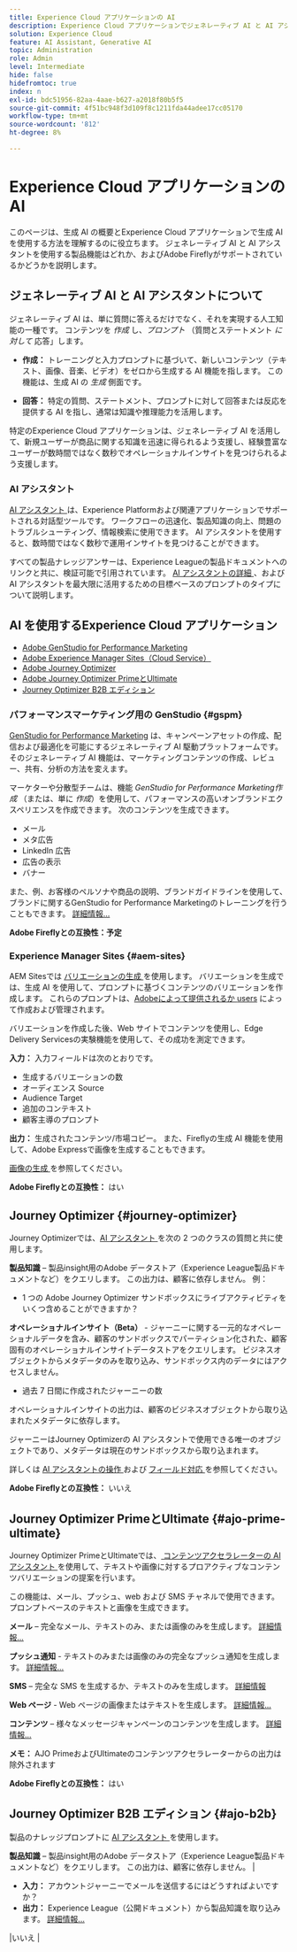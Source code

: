 ```yaml
---
title: Experience Cloud アプリケーションの AI
description: Experience Cloud アプリケーションでジェネレーティブ AI と AI アシスタントがどのように使用されるかを説明します。
solution: Experience Cloud
feature: AI Assistant, Generative AI
topic: Administration
role: Admin
level: Intermediate
hide: false
hidefromtoc: true
index: n
exl-id: bdc51956-82aa-4aae-b627-a2018f80b5f5
source-git-commit: 4f51bc948f3d109f8c1211fda44adee17cc05170
workflow-type: tm+mt
source-wordcount: '812'
ht-degree: 8%

---
```


# Experience Cloud アプリケーションの AI

このページは、生成 AI の概要とExperience Cloud アプリケーションで生成 AI を使用する方法を理解するのに役立ちます。 ジェネレーティブ AI と AI アシスタントを使用する製品機能はどれか、およびAdobe Fireflyがサポートされているかどうかを説明します。

## ジェネレーティブ AI と AI アシスタントについて

ジェネレーティブ AI は、単に質問に答えるだけでなく、それを実現する人工知能の一種です。 コンテンツを _作成_ し、_プロンプト_ （質問とステートメント _に対して_ 応答」します。

* **作成：** トレーニングと入力プロンプトに基づいて、新しいコンテンツ（テキスト、画像、音楽、ビデオ）をゼロから生成する AI 機能を指します。 この機能は、生成 AI の _生成_ 側面です。

* **回答：** 特定の質問、ステートメント、プロンプトに対して回答または反応を提供する AI を指し、通常は知識や推理能力を活用します。

特定のExperience Cloud アプリケーションは、ジェネレーティブ AI を活用して、新規ユーザーが商品に関する知識を迅速に得られるよう支援し、経験豊富なユーザーが数時間ではなく数秒でオペレーショナルインサイトを見つけられるよう支援します。

### AI アシスタント

[AI アシスタント ](https://experienceleague.adobe.com/en/docs/experience-platform/ai-assistant/landing) は、Experience Platformおよび関連アプリケーションでサポートされる対話型ツールです。 ワークフローの迅速化、製品知識の向上、問題のトラブルシューティング、情報検索に使用できます。 AI アシスタントを使用すると、数時間ではなく数秒で運用インサイトを見つけることができます。

すべての製品ナレッジアンサーは、Experience Leagueの製品ドキュメントへのリンクと共に、検証可能で引用されています。 [AI アシスタントの詳細 ](https://experienceleague.adobe.com/ja/docs/experience-platform/ai-assistant/home)、および AI アシスタントを最大限に活用するための目標ベースのプロンプトのタイプについて説明します。

## AI を使用するExperience Cloud アプリケーション

* [Adobe GenStudio for Performance Marketing](#gspm)
* [Adobe Experience Manager Sites（Cloud Service）](#aem-sites)
* [Adobe Journey Optimizer](#journey-optimizer)
* [Adobe Journey Optimizer PrimeとUltimate](#ajo-prime-ultimate)
* [Journey Optimizer B2B エディション](#ajo-b2b)

### パフォーマンスマーケティング用の GenStudio {#gspm}

[GenStudio for Performance Marketing](https://experienceleague.adobe.com/ja/docs/genstudio-for-performance-marketing/user-guide/home) は、キャンペーンアセットの作成、配信および最適化を可能にするジェネレーティブ AI 駆動プラットフォームです。 そのジェネレーティブ AI 機能は、マーケティングコンテンツの作成、レビュー、共有、分析の方法を変えます。

マーケターや分散型チームは、機能 _GenStudio for Performance Marketing作成_ （または、単に _作成_）を使用して、パフォーマンスの高いオンブランドエクスペリエンスを作成できます。 次のコンテンツを生成できます。

* メール
* メタ広告
* LinkedIn 広告
* 広告の表示
* バナー

また、例、お客様のペルソナや商品の説明、ブランドガイドラインを使用して、ブランドに関するGenStudio for Performance Marketingのトレーニングを行うこともできます。 [詳細情報...](https://experienceleague.adobe.com/en/docs/genstudio-for-performance-marketing/user-guide/create/overview)

**Adobe Fireflyとの互換性：予定**

### Experience Manager Sites {#aem-sites}

AEM Sitesでは [ バリエーションの生成 ](https://experienceleague.adobe.com/en/docs/experience-manager-cloud-service/content/generative-ai/generate-variations) を使用します。 バリエーションを生成では、生成 AI を使用して、プロンプトに基づくコンテンツのバリエーションを作成します。 これらのプロンプトは、[Adobeによって提供されるか ](https://experienceleague.adobe.com/en/docs/experience-manager-cloud-service/content/generative-ai/generate-variations#get-started)[users](https://experienceleague.adobe.com/en/docs/experience-manager-cloud-service/content/generative-ai/generate-variations#create-prompt) によって作成および管理されます。

バリエーションを作成した後、Web サイトでコンテンツを使用し、Edge Delivery Servicesの実験機能を使用して、その成功を測定できます。

**入力：** 入力フィールドは次のとおりです。

* 生成するバリエーションの数
* オーディエンス Source
* Audience Target
* 追加のコンテキスト
* 顧客主導のプロンプト

**出力：** 生成されたコンテンツ/市場コピー。 また、Fireflyの生成 AI 機能を使用して、Adobe Expressで画像を生成することもできます。

[ 画像の生成 ](https://experienceleague.adobe.com/en/docs/experience-manager-cloud-service/content/generative-ai/generate-variations#generate-image) を参照してください。

**Adobe Fireflyとの互換性：** はい

## Journey Optimizer {#journey-optimizer}

Journey Optimizerでは、[AI アシスタント ](https://experienceleague.adobe.com/ja/docs/experience-platform/ai-assistant/home) を次の 2 つのクラスの質問と共に使用します。

**製品知識** – 製品insight用のAdobe データストア（Experience League製品ドキュメントなど）をクエリします。 この出力は、顧客に依存しません。 例：

* 1 つの Adobe Journey Optimizer サンドボックスにライブアクティビティをいくつ含めることができますか？

**オペレーショナルインサイト（Beta）** - ジャーニーに関する一元的なオペレーショナルデータを含み、顧客のサンドボックスでパーティション化された、顧客固有のオペレーショナルインサイトデータストアをクエリします。 ビジネスオブジェクトからメタデータのみを取り込み、サンドボックス内のデータにはアクセスしません。

* 過去 7 日間に作成されたジャーニーの数

オペレーショナルインサイトの出力は、顧客のビジネスオブジェクトから取り込まれたメタデータに依存します。

ジャーニーはJourney Optimizerの AI アシスタントで使用できる唯一のオブジェクトであり、メタデータは現在のサンドボックスから取り込まれます。

詳しくは [AI アシスタントの操作 ](https://experienceleague.adobe.com/en/docs/journey-optimizer/using/get-started/ai-assistant) および [ フィールド対応 ](https://fieldreadiness-adobe.highspot.com/items/6661f1c132683fd5e6a8adf4?lfrm=srp.1#11) を参照してください。

**Adobe Fireflyとの互換性：** いいえ

## Journey Optimizer PrimeとUltimate {#ajo-prime-ultimate}

Journey Optimizer PrimeとUltimateでは、[ コンテンツアクセラレーターの AI アシスタント ](https://experienceleague.adobe.com/en/docs/journey-optimizer/using/content-management/ai-assistant/gs-generative) を使用して、テキストや画像に対するプロアクティブなコンテンツバリエーションの提案を行います。

この機能は、メール、プッシュ、web および SMS チャネルで使用できます。 プロンプトベースのテキストと画像を生成できます。

**メール** – 完全なメール、テキストのみ、または画像のみを生成します。 [詳細情報...](https://experienceleague.adobe.com/en/docs/journey-optimizer/using/content-management/ai-assistant/generative-email)

**プッシュ通知** - テキストのみまたは画像のみの完全なプッシュ通知を生成します。 [詳細情報...](https://experienceleague.adobe.com/en/docs/journey-optimizer/using/content-management/ai-assistant/generative-push)

**SMS** – 完全な SMS を生成するか、テキストのみを生成します。 [詳細情報](https://experienceleague.adobe.com/en/docs/journey-optimizer/using/content-management/ai-assistant/generative-sms)

**Web ページ** - Web ページの画像またはテキストを生成します。 [詳細情報...](https://experienceleague.adobe.com/en/docs/journey-optimizer/using/content-management/ai-assistant/generative-web)

**コンテンツ** – 様々なメッセージキャンペーンのコンテンツを生成します。 [詳細情報...](https://experienceleague.adobe.com/en/docs/journey-optimizer/using/content-management/ai-assistant/generative-experimentation)

**メモ：** AJO PrimeおよびUltimateのコンテンツアクセラレーターからの出力は除外されます

**Adobe Fireflyとの互換性：** はい

## Journey Optimizer B2B エディション {#ajo-b2b}

製品のナレッジプロンプトに [AI アシスタント ](https://experienceleague.adobe.com/en/docs/journey-optimizer-b2b/user/get-started/ai-assistant) を使用します。

**製品知識** – 製品insight用のAdobe データストア（Experience League製品ドキュメントなど）をクエリします。 この出力は、顧客に依存しません。 | <ul><li>**入力：** アカウントジャーニーでメールを送信するにはどうすればよいですか？</li><li>**出力：** Experience League（公開ドキュメント）から製品知識を取り込みます。 [詳細情報...](https://experienceleague.adobe.com/en/docs/journey-optimizer-b2b/user/get-started/ai-assistant)</li></ul>   |いいえ   |

<!-- ## Experience Cloud applications that use AI

Learn how Experience Cloud applications use generative AI or AI Assistant, and whether Adobe Firefly is supported. 

| Application | How Generative AI Is Used | Examples | Adobe Firefly? |
|----------|------------|-----------|----------------|
| GenStudio for Performance Marketing | [GenStudio for Performance Marketing](https://experienceleague.adobe.com/en/docs/genstudio-for-performance-marketing/user-guide/home) is a generative AI-driven platform. It infuses the content creation lifecycle with generative AI capabilities that transform how marketing content is created, reviewed, shared, and analyzed.<br>You can train GenStudio for Performance Marketing on your brand using examples, descriptions of customer personas and products, and brand guidelines. |_GenStudio for Performance Marketing Create_ lets you generate content for emails, Meta ads, LinkedIn ads, display ads, and banners. <br>**Inputs:** <ul><li>Use templates to start the content creation process. </li><li>Add parameters like Brands, Products, and Personas (guidelines) and Content (assets) to shape the generated experience. </li><li>Enter descriptive prompts that describe the context or experience you intend to generate. [Learn more...](https://experienceleague.adobe.com/en/docs/genstudio-for-performance-marketing/user-guide/create/overview)</li></ul> |Yes |
|Adobe Experience Manager Sites (Cloud Service)  | AEM Sites uses [Generate Variations](https://experienceleague.adobe.com/en/docs/experience-manager-cloud-service/content/generative-ai/generate-variations). <br>Generate Variations uses generative AI to create content variations based on prompts. These prompts are either provided by Adobe or created and managed by users. |After creating variations, you can use the content on your website and measure its success using the Experimentation functionality of Edge Delivery Services. <br>**Input:** Input fields include Number of Variations to generate; Audience Source / Audience Target; Additional Context, and customer-driven prompts. <ul><li>[Adobe prompt template](https://experienceleague.adobe.com/en/docs/experience-manager-cloud-service/content/generative-ai/generate-variations#get-started) </li><li>[User generated prompt](https://experienceleague.adobe.com/en/docs/experience-manager-cloud-service/content/generative-ai/generate-variations#create-prompt)</li></ul> **Output:** Generated Content / Market Copy. You also have the option to generate images in Adobe Express using the generative AI capabilities of Firefly. See [Generate Image](https://experienceleague.adobe.com/en/docs/experience-manager-cloud-service/content/generative-ai/generate-variations#generate-image). | Yes|
| Adobe Journey Optimizer |Journey Optimizer uses [AI Assistant](https://experienceleague.adobe.com/en/docs/experience-platform/ai-assistant/home) with two classes of questions:<ul><li>**Product knowledge** - Queries Adobe data stores (such as Experience League product documentation) for product insight. This output is customer agnostic. </li><li>**Operational Insights (Beta)** - queries a customer-specific operational insights data store that contains centralized operational data about Journeys, partitioned by the customer's sandbox. Pulls metadata only from business objects and does not access data within the sandbox.</li></ul>|<ul><li>**Product Knowledge Input:** How many live activities can I have in one Adobe Journey Optimizer sandbox?</li><li>**Product Knowledge Output:** Product Knowledge pulls from Experience League (public documentation). </li><li>**Operational Insights Input:** How many Journeys have been created in the last seven days? </li><li>**Operational Insights Output:** Operational Insights output depends on metadata pulled from customer's business objects. Journeys is the only object available in AJO, and metadata is pulled from the current sandbox. </li></ul> See [Work with the AI Assistant](https://experienceleague.adobe.com/en/docs/journey-optimizer/using/get-started/ai-assistant) and [Field Readiness](https://fieldreadiness-adobe.highspot.com/items/6661f1c132683fd5e6a8adf4?lfrm=srp.1#11) | No |
| Journey Optimizer: _Prime_ and _Ultimate_  | [AI Assistant for Content Accelerator](https://experienceleague.adobe.com/en/docs/journey-optimizer/using/content-management/ai-assistant/gs-generative) brings proactive content variation suggestions for text and images. It is available for email, push, web and SMS channels. This new capability provides prompt-based text and image generation. |<ul><li> **Email** - generate a full email, text only or image only. [Learn more...](https://experienceleague.adobe.com/en/docs/journey-optimizer/using/content-management/ai-assistant/generative-email) </li><li> **Push Notification** - Generate a full push notification, text only or image only. [Learn more...](https://experienceleague.adobe.com/en/docs/journey-optimizer/using/content-management/ai-assistant/generative-push) </li><li> **SMS** - Generate a full SMS, or text only. [Learn more](https://experienceleague.adobe.com/en/docs/journey-optimizer/using/content-management/ai-assistant/generative-sms) </li><li> **Webpage** - Generate web page images or web page text. [Learn more...](https://experienceleague.adobe.com/en/docs/journey-optimizer/using/content-management/ai-assistant/generative-web) </li><li> **Content** - Generate content for various messaging campaigns. [Learn more...](https://experienceleague.adobe.com/en/docs/journey-optimizer/using/content-management/ai-assistant/generative-experimentation)</li></ul> **Note:** Output from Content Accelerator in AJO Prime and Ultimate is indemnified. | Yes   |
| Journey Optimizer B2B Edition  | Uses [AI Assistant](https://experienceleague.adobe.com/en/docs/journey-optimizer-b2b/user/get-started/ai-assistant) with one class of questions: <br> **Product knowledge** - Queries Adobe data stores (such as Experience League product documentation) for product insight. This output is customer agnostic. | <ul><li>**Input:** How do I send an email in an account journey?</li><li>**Output:** Product Knowledge pulls from Experience League (public documentation). [Learn more...](https://experienceleague.adobe.com/en/docs/journey-optimizer-b2b/user/get-started/ai-assistant)</li></ul>   | No   |
| Campaign Managed Cloud Services | [AI Assistant for Content Accelerator](https://experienceleague.adobe.com/en/docs/campaign-web/v8/content/ai-assistant/generative-gs) auto-generates personalized, engaging, and effective content based on the marketing objective with content optimized for brand outlined styles, layouts, tone, and more across channels like Email, SMS, Push. |<ul><li> **Email** - Generate a full email, text only or image only. [Learn more](https://experienceleague.adobe.com/en/docs/campaign-web/v8/content/ai-assistant/generative-content) </li><li> **SMS** - Generate full SMS or text only. [Learn more...](https://experienceleague.adobe.com/en/docs/campaign-web/v8/content/ai-assistant/generative-sms) </li><li> **Push** - Craft compelling messaging and generate content. [Learn more...](https://experienceleague.adobe.com/en/docs/campaign-web/v8/content/ai-assistant/generative-push) </li></ul> **Note:** Output from Content Accelerator in Campaign Managed Cloud Services is indemnified. | Yes  |
| Customer Journey Analytics   | CJA uses [AI Assistant](https://experienceleague.adobe.com/en/docs/analytics-platform/using/cja-overview/ai-assistant) to help you discover product knowledge and insights from Experience League. <br>For example, new users can use it to learn Customer Journey Analytics concepts and onboard yourself to products and features that you are unfamiliar with. <br>Experienced users can use AI Assistant to present more advanced use cases or tips and tricks and perform tasks at a fast pace. Understand concepts, troubleshoot problems, or search for information. [Learn more...](https://experienceleague.adobe.com/en/docs/analytics-platform/using/cja-overview/ai-assistant#knowledge) | <ul><li>**Product Knowledge Input:** How do I build a calculated metric? </li><li> **Product Knowledge Output:** Product Knowledge pulls from Experience League (public documentation). </li></ul> | No |
| Customer Journey Analytics    | [Intelligent Captions](https://experienceleague.adobe.com/en/docs/analytics-platform/using/cja-workspace/visualizations/intelligent-captions) provides natural-language insights for line visualizations in Workspace visualizations.| <ul><li>**Input:** Line visualizations. Captions are auto-generated based on such line visualizations when you click **Intelligent captions**. </li><li> **Output:** Auto-generated natural-language captions.</li></ul>  | No             |
| Real-Time CDP |Uses [AI Assistant](https://experienceleague.adobe.com/en/docs/experience-platform/ai-assistant/home) to help you discover product knowledge and insights from Experience League. It queries a database and translates data from the database into a human-readable answer. Two classes of questions: <br> **Product knowledge** - Queries Adobe data stores (such as Experience League product documentation) for product insight. This output is customer agnostic. <br> **Operational Insights (Beta)** - Queries a customer-specific operational insights data store that contains centralized operational data, partitioned by the customer's AEP sandbox. Pulls metadata only from Attributes, Audiences, Dataflows, Datasets, Destinations, Schemas, and Sources, and does not access data within the sandbox. <br>For example, for a query about an audience [!DNL AI Assistant] can access the name of the audience and other associated metadata but cannot access the profiles within that audience. | <ul><li>**Product Knowledge Input:** How is profile richness calculated? </li><li>**Product Knowledge Output:** Product Knowledge pulls from Experience League (public documentation). </li><li> **Operational Insights Input:** How many datasets do I have? </li><li> **Operational Insights Output:** Operational Insights output depends on metadata pulled from Customer's business objects (Attributes, Audiences, Dataflows, Datasets, Destinations, Schemas, and Sources), and includes a link to specific UI page containing queried data. </li></ul>For examples, see the _Product Knowledge_ and _Operational Insights_ input tables in [AI Assistant in Experience Platform](https://experienceleague.adobe.com/en/docs/experience-platform/ai-assistant/home)  | No |
| Marketo  | [Dynamic Chat](https://experienceleague.adobe.com/en/docs/marketo/using/product-docs/demand-generation/dynamic-chat/dynamic-chat-overview) creates AI-assisted conversations with customized and pre-approved questions and answers, as well as conversation summary |<ul><li> **Generate Questions:** Provide URLs from which content is extracted and used to generate questions / responses. </li><li> **Conversation Summary:** Generates a summary of a chat conversation. </li></ul> [Learn more...](https://experienceleague.adobe.com/en/docs/marketo/using/product-docs/demand-generation/dynamic-chat/generative-ai/response-library)  | No |
| Workfront | [AI Assistant](https://experienceleague.adobe.com/en/docs/workfront/using/basics/ai-assistant/ai-assistant-overview) in Workfront helps you accomplish your work by offering in-app information and suggestions in a natural-language conversation. AI Assistant offers the following functionality: Summarizes projects/tasks/issues/documents, provides instructions or reference information pulled from the Workfront documentation on Experience League, generates or refines formulas for calculated custom fields.  | <ul><li>**Summarize Project Input:** Summarize this project </li><li> **Summarize Project Output:** Returns brief descriptions of the project's purpose and status, gives examples of tasks that are completed and that are still pending, and provides some additional details and notes.</li><li> **Generate/Refine Formula Input:** "Rewrite this formula to remove the invalid expression error." </li><li> **Generate/Refine Formula Output:** Generated or refined formula. </li></ul>**Note:** AI Assistant may take a few moments to generate the revised formula, depending on the size and complexity of the formula. | No  | -->
